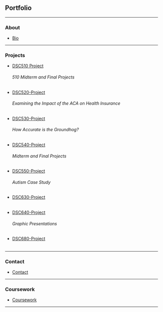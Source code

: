 ## Portfolio

---

### About 

+ [Bio](/cv)

---

### Projects

+ [DSC510 Project](https://github.com/chhathaway71/DSC-510)

    ###### 510 Midterm and Final Projects
    
+ [DSC520-Project](https://github.com/chhathaway71/DSC-520)

    ###### Examining the Impact of the ACA on Health Insurance
    
+ [DSC530-Project](https://github.com/chhathaway71/DSC-530)
    ###### How Accurate is the Groundhog?
    
+ [DSC540-Project](https://github.com/chhathaway71/DSC-540)
    ###### Midterm and Final Projects
    
+ [DSC550-Project](https://github.com/chhathaway71/DSC-550)
    ###### Autism Case Study
    
+ [DSC630-Project](https://github.com/chhathaway71/DSC-630)
    ######
    
+ [DSC640-Project](https://github.com/chhathaway71/DSC-640)
    ###### Graphic Presentations
     
+ [DSC680-Project](https://github.com/chhathaway71/DSC-680)
    ######
    
---

### Contact

+ [Contact](/contact)

---

### Coursework

+ [Coursework](/coursework)



---
